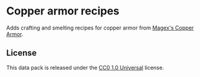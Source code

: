 # Copper armor recipes

Adds crafting and smelting recipes for copper armor from [Magex's Copper Armor](https://www.planetminecraft.com/texture-pack/magex-s-copper-armor/).

## License

This data pack is released under the [CC0 1.0 Universal](./LICENSE.txt) license.
